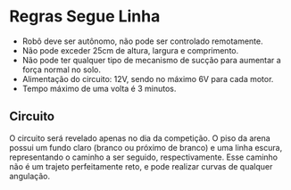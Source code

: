 # Regras Segue Linha

- Robô deve ser autônomo, não pode ser controlado remotamente.
- Não pode exceder 25cm de altura, largura e comprimento.
- Não pode ter qualquer tipo de mecanismo de sucção para aumentar a força normal no solo.
- Alimentação do circuito: 12V, sendo no máximo 6V para cada motor. 
- Tempo máximo de uma volta é 3 minutos.

## Circuito

O circuito será revelado apenas no dia da competição. O piso da arena possui um
fundo claro (branco ou próximo de branco) e uma linha escura, representando o caminho a
ser seguido, respectivamente. Esse caminho não é um trajeto perfeitamente reto, e pode
realizar curvas de qualquer angulação.
